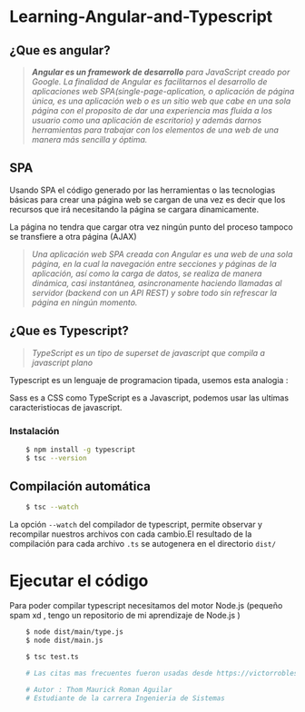 # **Learning-Angular-and-Typescript**

## **¿Que es angular?**

>***Angular es un framework de desarrollo** para JavaScript creado por Google. La finalidad de Angular es facilitarnos el desarrollo de aplicaciones web SPA(single-page-aplication, o aplicación de página única, es una aplicación web o es un sitio web que cabe en una sola página con el proposito de dar una experiencia mas fluida a los usuario como una aplicación de escritorio) y además darnos herramientas para trabajar con los elementos de una web de una manera más sencilla y óptima.*

## **SPA**

Usando SPA el código generado por las herramientas o las tecnologias básicas para crear una página web se cargan de una vez es decir que los recursos que irá necesitando la página se cargara dinamicamente.

La página no tendra que cargar otra vez ningún punto del proceso tampoco se transfiere a otra página (AJAX)

>*Una aplicación web SPA creada con Angular es una web de una sola página, en la cual la navegación entre secciones y páginas de la aplicación, así como la carga de datos, se realiza de manera dinámica, casi instantánea, asincronamente haciendo llamadas al servidor (backend con un API REST) y sobre todo sin refrescar la página en ningún momento.*

## **¿Que es Typescript?**

> *TypeScript es un tipo de superset de javascript que compila a javascript plano*

Typescript es un lenguaje de programacion tipada, usemos esta analogia :

Sass es a CSS como TypeScript es a Javascript, podemos usar las ultimas caracteristiocas de javascript.

### **Instalación**

```sh
    $ npm install -g typescript
    $ tsc --version
```

## **Compilación automática**

```sh
    $ tsc --watch
```

La opción `--watch` del compilador de typescript, permite observar y recompilar nuestros archivos con cada cambio.El resultado de la compilación para cada archivo `.ts` se autogenera en el directorio `dist/`

# **Ejecutar el código**

Para poder compilar typescript necesitamos del motor Node.js (pequeño spam xd , tengo un repositorio de mi aprendizaje de Node.js )

```sh
    $ node dist/main/type.js
    $ node dist/main.js
```

```sh
    $ tsc test.ts
```

```python
    # Las citas mas frecuentes fueron usadas desde https://victorroblesweb.es y wikipedia

    # Autor : Thom Maurick Roman Aguilar
    # Estudiante de la carrera Ingenieria de Sistemas
```